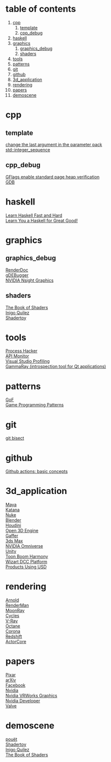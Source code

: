 # table of contents
1. [cpp](#cpp)
    1. [template](#template)
    2. [cpp_debug](#cpp_debug)
2. [haskell](#haskell)
3. [graphics](#graphics)
    1. [graphics_debug](#graphics_debug)
    2. [shaders](#shaders)
4. [tools](#tools)
5. [patterns](#patterns)
6. [git](#git)
7. [github](#github)
8. [3d_application](#3d_application)
9. [rendering](#rendering)
10. [papers](#papers)
11. [demoscene](#demoscene)

# cpp

## template

[change the last argument in the parameter pack](https://stackoverflow.com/questions/44659013/how-to-change-the-last-argument-in-the-parameter-pack)</br>
[std::integer_sequence](https://en.cppreference.com/w/cpp/utility/integer_sequence)</br>

## cpp_debug

[GFlags enable standard page heap verification](https://learn.microsoft.com/en-us/windows-hardware/drivers/debugger/gflags-and-pageheap)</br>
[GDB](https://www.sourceware.org/gdb/)</br>

# haskell

[Learn Haskell Fast and Hard](https://yannesposito.com/Scratch/en/blog/Haskell-the-Hard-Way/)</br>
[Learn You a Haskell for Great Good!](https://learnyouahaskell.com)</br>

# graphics

## graphics_debug

[RenderDoc](https://renderdoc.org)</br>
[gDEBugger](https://web.archive.org/web/20160510092504/http://www.gremedy.com/download.php)</br>
[NVIDIA Nsight Graphics](https://developer.nvidia.com/nsight-graphics)</br>

## shaders

[The Book of Shaders](https://thebookofshaders.com)</br>
[Inigo Quilez](https://iquilezles.org)</br>
[Shadertoy](https://www.shadertoy.com)</br>

# tools

[Process Hacker](https://processhacker.sourceforge.io)</br>
[API Monitor](http://www.rohitab.com/downloads)</br>
[Visual Studio Profiling](https://learn.microsoft.com/en-us/visualstudio/profiling/cpu-usage?view=vs-2022)</br>
[GammaRay (introspection tool for Qt applications)](https://github.com/KDAB/GammaRay)</br>

# patterns

[GoF](https://en.wikipedia.org/wiki/Design_Patterns)</br>
[Game Programming Patterns](https://gameprogrammingpatterns.com)</br>

# git

[git bisect](https://git-scm.com/docs/git-bisect)</br>

# github

[Github actions: basic concepts](https://cakeinpanic.medium.com/github-actions-%D0%B1%D0%B0%D0%B7%D0%B0-2501445e7392)</br>

# 3d_application

[Maya](https://www.autodesk.com/products/maya/overview?term=1-YEAR&tab=subscription)</br>
[Katana](https://www.foundry.com/products/katana)</br>
[Nuke](https://www.foundry.com/products/nuke-family/nuke)</br>
[Blender](https://www.blender.org)</br>
[Houdini](https://www.sidefx.com/products/houdini)</br>
[Open 3D Engine](https://github.com/o3de/o3de)</br>
[Gaffer](https://www.gafferhq.org)</br>
[3ds Max](https://www.autodesk.com/products/3ds-max/overview)</br>
[NVIDIA Omniverse](https://www.nvidia.com/en-us/omniverse)</br>
[Unity](https://unity.com)</br>
[Toon Boom Harmony](https://www.toonboom.com/products/harmony)</br>
[Wizart DCC Platform](https://wizartsoft.com)</br>
[Products Using USD](https://openusd.org/release/usd_products.html)</br>

# rendering

[Arnold](https://www.autodesk.com/products/arnold/overview?term=1-YEAR&tab=subscription)</br>
[RenderMan](https://renderman.pixar.com/product)</br>
[MoonRay](https://openmoonray.org)</br>
[Cycles](https://www.cycles-renderer.org)</br>
[V-Ray](https://www.chaos.com)</br>
[Octane](https://home.otoy.com/render/octane-render/)</br>
[Corona](https://corona-renderer.com)</br>
[Redshift](https://www.maxon.net/en/redshift)</br>
[ActorCore](https://actorcore.reallusion.com)</br>

# papers

[Pixar](https://graphics.pixar.com/library/index.html)</br>
[arXiv](https://arxiv.org)</br>
[Facebook](https://research.facebook.com/publications/)</br>
[Nvidia](https://research.nvidia.com/publications)</br>
[Nvidia VRWorks Graphics](https://developer.nvidia.com/vrworks)</br>
[Nvidia Developer](https://developer.nvidia.com)</br>
[Valve](https://www.valvesoftware.com/en/publications)</br>

# demoscene

[pouët](https://www.pouet.net)</br>
[Shadertoy](https://www.shadertoy.com)</br>
[Inigo Quilez](https://iquilezles.org)</br>
[The Book of Shaders](https://thebookofshaders.com)</br>
